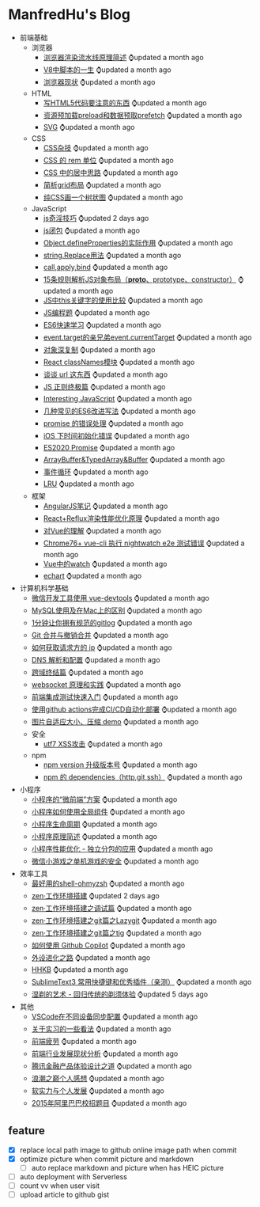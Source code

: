 # ManfredHu's Blog

<!-- Here with topic and answer list start -->
- 前端基础
  - 浏览器
    - [浏览器渲染流水线原理简述](https://github.com/ManfredHu/manfredHu.github.io/blob/master/broswer/2021-12-31.broswer-render.md) ⌚️updated a month ago
    - [V8中脚本的一生](https://github.com/ManfredHu/manfredHu.github.io/blob/master/broswer/2022-1-26.script-in-v8.md) ⌚️updated a month ago
    - [浏览器现状](https://github.com/ManfredHu/manfredHu.github.io/blob/master/broswer/2022-5-5.broswer-present-situation.md) ⌚️updated a month ago
  - HTML
    - [写HTML5代码要注意的东西](https://github.com/ManfredHu/manfredHu.github.io/blob/master/html/2-someAboutHTML5.md) ⌚️updated a month ago
    - [资源预加载preload和数据预取prefetch](https://github.com/ManfredHu/manfredHu.github.io/blob/master/html/2021-01-17-preload-prefetch.md) ⌚️updated a month ago
    - [SVG](https://github.com/ManfredHu/manfredHu.github.io/blob/master/html/2022-08-03.svg.md) ⌚️updated a month ago
  - CSS
    - [CSS杂技](https://github.com/ManfredHu/manfredHu.github.io/blob/master/css/3-CSS-note.md) ⌚️updated a month ago
    - [CSS 的 rem 单位](https://github.com/ManfredHu/manfredHu.github.io/blob/master/css/26-rem.md) ⌚️updated a month ago
    - [CSS 中的居中思路](https://github.com/ManfredHu/manfredHu.github.io/blob/master/css/50-centeringInCss.md) ⌚️updated a month ago
    - [简析grid布局](https://github.com/ManfredHu/manfredHu.github.io/blob/master/css/55-grid.md) ⌚️updated a month ago
    - [纯CSS画一个树状图](https://github.com/ManfredHu/manfredHu.github.io/blob/master/css/61-tree-chart.md) ⌚️updated a month ago
  - JavaScript
    - [js奇淫技巧](https://github.com/ManfredHu/manfredHu.github.io/blob/master/js/2021-10-8.skillful-skill.md) ⌚️updated 2 days ago
    - [js闭包](https://github.com/ManfredHu/manfredHu.github.io/blob/master/js/6-javascript-closure.md) ⌚️updated a month ago
    - [Object.defineProperties的实际作用](https://github.com/ManfredHu/manfredHu.github.io/blob/master/js/5-MEANdevelop-ModelProblem.md) ⌚️updated a month ago
    - [string.Replace用法](https://github.com/ManfredHu/manfredHu.github.io/blob/master/js/8-stringReplace.md) ⌚️updated a month ago
    - [call,apply,bind](https://github.com/ManfredHu/manfredHu.github.io/blob/master/js/12-EvalCallApplyBind.md) ⌚️updated a month ago
    - [15条规则解析JS对象布局（**proto**、prototype、constructor）](https://github.com/ManfredHu/manfredHu.github.io/blob/master/js/13-proto-prototype-constructor.md) ⌚️updated a month ago
    - [JS中this关键字的使用比较](https://github.com/ManfredHu/manfredHu.github.io/blob/master/js/14-thisKeyWords.md) ⌚️updated a month ago
    - [JS编程题](https://github.com/ManfredHu/manfredHu.github.io/blob/master/js/15-veryGoodForUsing.md) ⌚️updated a month ago
    - [ES6快速学习](https://github.com/ManfredHu/manfredHu.github.io/blob/master/js/16-learn-ES6.md) ⌚️updated a month ago
    - [event.target的亲兄弟event.currentTarget](https://github.com/ManfredHu/manfredHu.github.io/blob/master/js/17-eventCurrentTarget.md) ⌚️updated a month ago
    - [对象深复制](https://github.com/ManfredHu/manfredHu.github.io/blob/master/js/19-extendMethod.md) ⌚️updated a month ago
    - [React classNames模块](https://github.com/ManfredHu/manfredHu.github.io/blob/master/js/21-classNames.md) ⌚️updated a month ago
    - [谈谈 url 这东西](https://github.com/ManfredHu/manfredHu.github.io/blob/master/js/22-url.md) ⌚️updated a month ago
    - [JS 正则终极篇](https://github.com/ManfredHu/manfredHu.github.io/blob/master/js/25-js-regexp.md) ⌚️updated a month ago
    - [Interesting JavaScript](https://github.com/ManfredHu/manfredHu.github.io/blob/master/js/20-interestingJavascript.md) ⌚️updated a month ago
    - [几种常见的ES6改进写法](https://github.com/ManfredHu/manfredHu.github.io/blob/master/js/30-es6-normal-error.md) ⌚️updated a month ago
    - [promise 的错误处理](https://github.com/ManfredHu/manfredHu.github.io/blob/master/js/52-promise-errorHandle.md) ⌚️updated a month ago
    - [iOS 下时间初始化错误](https://github.com/ManfredHu/manfredHu.github.io/blob/master/js/53-ios-newDateBug.md) ⌚️updated a month ago
    - [ES2020 Promise](https://github.com/ManfredHu/manfredHu.github.io/blob/master/js/56-es2020-promise.md) ⌚️updated a month ago
    - [ArrayBuffer&TypedArray&Buffer](https://github.com/ManfredHu/manfredHu.github.io/blob/master/js/57-js-buffer.md) ⌚️updated a month ago
    - [事件循环](https://github.com/ManfredHu/manfredHu.github.io/blob/master/js/2021-8-30.eventLoop.md) ⌚️updated a month ago
    - [LRU](https://github.com/ManfredHu/manfredHu.github.io/blob/master/js/2021-10-26.lru.md) ⌚️updated a month ago
  - 框架
    - [AngularJS笔记](https://github.com/ManfredHu/manfredHu.github.io/blob/master/framework/4-angular-note.md) ⌚️updated a month ago
    - [React+Reflux渲染性能优化原理](https://github.com/ManfredHu/manfredHu.github.io/blob/master/framework/23-reactRenderingPrinciple.md) ⌚️updated a month ago
    - [对Vue的理解](https://github.com/ManfredHu/manfredHu.github.io/blob/master/framework/32-vue-notes.md) ⌚️updated a month ago
    - [Chrome76+ vue-cli 执行 nightwatch e2e 测试错误](https://github.com/ManfredHu/manfredHu.github.io/blob/master/framework/52-vue-cli-e2e-error.md) ⌚️updated a month ago
    - [Vue中的watch](https://github.com/ManfredHu/manfredHu.github.io/blob/master/framework/2021-01-22.vue-watch.md) ⌚️updated a month ago
    - [echart](https://github.com/ManfredHu/manfredHu.github.io/blob/master/framework/2021-09-03.echart.md) ⌚️updated a month ago
- 计算机科学基础
  - [微信开发工具使用 vue-devtools](https://github.com/ManfredHu/manfredHu.github.io/blob/master/framework/48-vuedevtools-wechatDev.md) ⌚️updated a month ago
  - [MySQL使用及在Mac上的区别](https://github.com/ManfredHu/manfredHu.github.io/blob/master/cs/31-git-flow.md) ⌚️updated a month ago
  - [1分钟让你拥有规范的gitlog](https://github.com/ManfredHu/manfredHu.github.io/blob/master/cs/40-git-commitizen.md) ⌚️updated a month ago
  - [Git 合并与撤销合并](https://github.com/ManfredHu/manfredHu.github.io/blob/master/cs/49-git-revert.md) ⌚️updated a month ago
  - [如何获取请求方的 ip](https://github.com/ManfredHu/manfredHu.github.io/blob/master/cs/45-x-forwarded-for.md) ⌚️updated a month ago
  - [DNS 解析和配置](https://github.com/ManfredHu/manfredHu.github.io/blob/master/cs/35-dns-parse.md) ⌚️updated a month ago
  - [跨域终结篇](https://github.com/ManfredHu/manfredHu.github.io/blob/master/cs/42-cross-origin.md) ⌚️updated a month ago
  - [websocket 原理和实践](https://github.com/ManfredHu/manfredHu.github.io/blob/master/cs/43-websocket.md) ⌚️updated a month ago
  - [前端集成测试快速入门](https://github.com/ManfredHu/manfredHu.github.io/blob/master/cs/36-jest-travis-codecov.md) ⌚️updated a month ago
  - [使用github actions完成CI/CD自动化部署](https://github.com/ManfredHu/manfredHu.github.io/blob/master/cs/58-github-ci.md) ⌚️updated a month ago
  - [图片自适应大小、压缩 demo](https://github.com/ManfredHu/manfredHu.github.io/blob/master/cs/34-picture-fileUpload.md) ⌚️updated a month ago
  - 安全
    - [utf7 XSS攻击](https://github.com/ManfredHu/manfredHu.github.io/blob/master/cs/41-utf7-xss.md) ⌚️updated a month ago
  - npm
    - [npm version 升级版本号](https://github.com/ManfredHu/manfredHu.github.io/blob/master/cs/46-npm-version.md) ⌚️updated a month ago
    - [npm 的 dependencies（http,git,ssh）](https://github.com/ManfredHu/manfredHu.github.io/blob/master/cs/47-npm-dependencies.md) ⌚️updated a month ago
- 小程序
  - [小程序的“微前端”方案](https://github.com/ManfredHu/manfredHu.github.io/blob/master/miniprogram/2002-08-06.merge-mp-cli.md) ⌚️updated a month ago
  - [小程序如何使用全局组件](https://github.com/ManfredHu/manfredHu.github.io/blob/master/miniprogram/2020-10-21.mp-global-components.md) ⌚️updated a month ago
  - [小程序生命周期](https://github.com/ManfredHu/manfredHu.github.io/blob/master/miniprogram/2021-01-13.weapp-component-lifetimes.md) ⌚️updated a month ago
  - [小程序原理简述](https://github.com/ManfredHu/manfredHu.github.io/blob/master/miniprogram/2021-01-04.miniprogram.md) ⌚️updated a month ago
  - [小程序性能优化 - 独立分包的应用](https://github.com/ManfredHu/manfredHu.github.io/blob/master/miniprogram/54-miniprogram-optimization.md) ⌚️updated a month ago
  - [微信小游戏之单机游戏的安全](https://github.com/ManfredHu/manfredHu.github.io/blob/master/miniprogram/38-miniGame-security.md) ⌚️updated a month ago
- 效率工具
  - [最好用的shell-ohmyzsh](https://github.com/ManfredHu/manfredHu.github.io/blob/master/efficency/oh-my-zsh.md) ⌚️updated a month ago
  - [zen·工作环境搭建](https://github.com/ManfredHu/manfredHu.github.io/blob/master/efficency/build-env.md) ⌚️updated 2 days ago
  - [zen·工作环境搭建之调试篇](https://github.com/ManfredHu/manfredHu.github.io/blob/master/efficency/build-env-debug.md) ⌚️updated a month ago
  - [zen·工作环境搭建之git篇之Lazygit](https://github.com/ManfredHu/manfredHu.github.io/blob/master/efficency/lazygit.md) ⌚️updated a month ago
  - [zen·工作环境搭建之git篇之tig](https://github.com/ManfredHu/manfredHu.github.io/blob/master/efficency/tig.md) ⌚️updated a month ago
  - [如何使用 Github Copilot](https://github.com/ManfredHu/manfredHu.github.io/blob/master/efficency/github-copilot.md) ⌚️updated a month ago
  - [外设进化之路](https://github.com/ManfredHu/manfredHu.github.io/blob/master/efficency/keyboard.md) ⌚️updated a month ago
  - [HHKB](https://github.com/ManfredHu/manfredHu.github.io/blob/master/efficency/hhkb.md) ⌚️updated a month ago
  - [SublimeText3 常用快捷键和优秀插件（亲测）](https://github.com/ManfredHu/manfredHu.github.io/blob/master/others/11-SublimeText3Plus.md) ⌚️updated a month ago
  - [湿剃的艺术 - 回归传统的剃须体验](https://github.com/ManfredHu/manfredHu.github.io/blob/master/efficency/wet-shaving.md) ⌚️updated 5 days ago
- 其他
  - [VSCode在不同设备同步配置](https://github.com/ManfredHu/manfredHu.github.io/blob/master/others/github-gist.md) ⌚️updated a month ago
  - [关于实习的一些看法](https://github.com/ManfredHu/manfredHu.github.io/blob/master/others/18-internship.md) ⌚️updated a month ago
  - [前端疲劳](https://github.com/ManfredHu/manfredHu.github.io/blob/master/others/27-front-end-tried.md) ⌚️updated a month ago
  - [前端行业发展现状分析](https://github.com/ManfredHu/manfredHu.github.io/blob/master/others/28-font-end-development.md) ⌚️updated a month ago
  - [腾讯金融产品体验设计之道](https://github.com/ManfredHu/manfredHu.github.io/blob/master/others/book-design-fit.md) ⌚️updated a month ago
  - [浪潮之巅个人感想](https://github.com/ManfredHu/manfredHu.github.io/blob/master/others/book-topOfWave.md) ⌚️updated a month ago
  - [软实力与个人发展](https://github.com/ManfredHu/manfredHu.github.io/blob/master/others/soft-skills.md) ⌚️updated a month ago
  - [2015年阿里巴巴校招题目](https://github.com/ManfredHu/manfredHu.github.io/blob/master/others/10-AlibabaExamination.md) ⌚️updated a month ago

<!-- Here with topic and answer list end -->

## feature
- [x] replace local path image to github online image path when commit
- [x] optimize picture when commit picture and markdown
    - [ ] auto replace markdown and picture when has HEIC picture
- [ ] auto deployment with Serverless
- [ ] count vv when user visit
- [ ] upload article to github gist